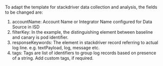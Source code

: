 To adapt the template for stackdriver data collection and analysis, the fields to be changed are:

1. accountName: Account Name or Integrator Name configured for Data Source in ISD
2. filterKey: In the example, the distinguishing element between baseline and canary is pod identifier.
3. responseKeywords: The element in stackdriver record referring to actual log line. e.g. textPayload, log, message etc.
4. tags: Tags are list of identifiers to group log records based on presence of a string. Add custom tags, if required.
